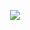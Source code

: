 <p align="center">
<img src="https://capsule-render.vercel.app/api?type=waving&color=timeGradient&height=300&&section=header&text={Hi}&fontSize=90&fontAlign=50&fontAlignY=30&desc={SUB_TITLE}&descAlign=50&descSize=30&descAlignY=60&animation=twinkling" />
</p>
